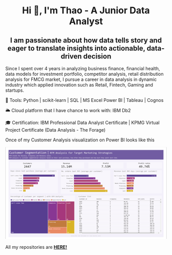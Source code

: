 <h1 align="center"> Hi 👋, I'm Thao - A Junior Data Analyst </h1>

<h2 align="center"> I am passionate about how data tells story and eager to translate insights into actionable, data-driven decision </h2>

Since I spent over 4 years in analyzing business finance, financial health, data models for investment portfolio, competitor analysis, retail distribution analysis for FMCG market, I pursue a career in data analysis in dynamic industry which applied innovation such as Retail, Fintech, Gaming and startups. 

🔧 Tools: Python | scikit-learn | SQL | MS Excel Power BI | Tableau | Cognos

🌥 Cloud platform that I have chance to work with: IBM Db2

🎓 Certification: IBM Professional Data Analyst Certificate | 
KPMG Virtual Project Certificate (Data Analysis - The Forage)

<p> Once of my Customer Analysis visualization on Power BI looks like this</p>
<img src="https://github.com/nhthaonguyen/nhthaonguyen.github.io/blob/main/image/Customer-Segmentation-Viz.png?raw=true"/>

<p> All my repositories are <a href="https://github.com/nhthaonguyen?tab=repositories"><strong>HERE!</strong></a> </p>


